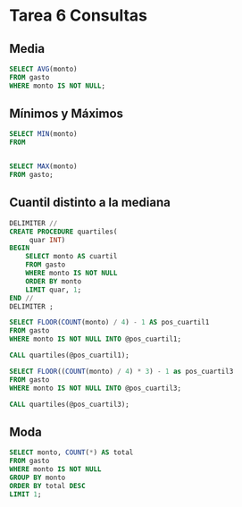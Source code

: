 # Tarea 6 Consultas

## Media

``` sql
SELECT AVG(monto)
FROM gasto
WHERE monto IS NOT NULL;
```

## Mínimos y Máximos

``` sql
SELECT MIN(monto)
FROM 


SELECT MAX(monto)
FROM gasto;
```

## Cuantil distinto a la mediana

``` sql
DELIMITER //
CREATE PROCEDURE quartiles(
	 quar INT)
BEGIN
    SELECT monto AS cuartil
	FROM gasto
	WHERE monto IS NOT NULL
	ORDER BY monto
	LIMIT quar, 1;
END //
DELIMITER ;

SELECT FLOOR(COUNT(monto) / 4) - 1 AS pos_cuartil1
FROM gasto
WHERE monto IS NOT NULL INTO @pos_cuartil1;

CALL quartiles(@pos_cuartil1);

SELECT FLOOR((COUNT(monto) / 4) * 3) - 1 as pos_cuartil3
FROM gasto
WHERE monto IS NOT NULL INTO @pos_cuartil3;

CALL quartiles(@pos_cuartil3);
```

## Moda

``` sql
SELECT monto, COUNT(*) AS total
FROM gasto
WHERE monto IS NOT NULL
GROUP BY monto
ORDER BY total DESC
LIMIT 1;
```